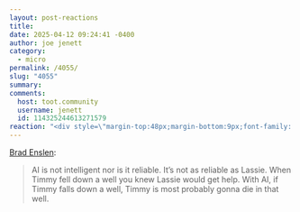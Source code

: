 ```yaml
---
layout: post-reactions
title: 
date: 2025-04-12 09:24:41 -0400
author: joe jenett
category:
  - micro
permalink: /4055/
slug: "4055"
summary: 
comments:
  host: toot.community
  username: jenett
  id: 114325244613271579
reaction: "<div style=\"margin-top:48px;margin-bottom:9px;font-family: 'iA Writer Mono', monospace;font-weight:600;font-size:1.2rem;\">Reactions:</div><p><a href=\"https://toot.community/@jenett/114325244613271579\"><img src=\"https://static.toot.community/cache/accounts/avatars/109/326/597/713/827/183/original/c442790693c58a6f.gif\" alt=\"\" width=\"48\"><br><span style=\"font-size:1rem;\">Brad Enslen</span></a></p><p><a href=\"https://toot.community/@jenett/114325244613271579\"><img src=\"https://static.toot.community/cache/accounts/avatars/109/326/597/713/827/183/original/c442790693c58a6f.gif\" alt=\"\" width=\"48\"><br><span style=\"font-size:1rem;\">Brad Enslen</span></a></p>"
---
```

<a href="https://ramblinggit.com/2025/04/12/ai-is-not-intelligent-nor.html">Brad Enslen</a>:
<blockquote>
<p>
AI is not intelligent nor is it reliable. It’s not as reliable as Lassie. When Timmy fell down a well you knew Lassie would get help. With AI, if Timmy falls down a well, Timmy is most probably gonna die in that well.
</p>
</blockquote>

<a class="u-syndication syndication" href="https://toot.community/@jenett/114325244613271579"></a>

<a href="https://brid.gy/publish/mastodon"></a>
